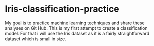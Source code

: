# Iris-classification-practice

My goal is to practice machine learning techniques and share these analyses on Git Hub. This is my first attempt to create a classification model. For that i will use the Iris dataset as it is a fairly straightforward dataset which is small in size.

